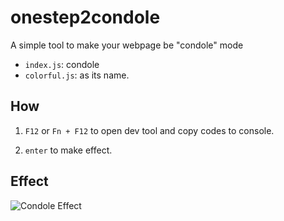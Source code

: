 # onestep2condole
A simple tool to make your webpage be "condole" mode

* `index.js`: condole
* `colorful.js`: as its name.

## How

1. `F12` or `Fn + F12` to open dev tool and copy codes to console.

2. `enter` to make effect.

## Effect

![Condole Effect](https://tva1.sinaimg.cn/large/00831rSTly1gdhs5m067oj31io0u0dzn.jpg)

